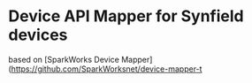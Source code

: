 # Device API Mapper for Synfield devices

based on [SparkWorks Device Mapper](https://github.com/SparkWorksnet/device-mapper-t